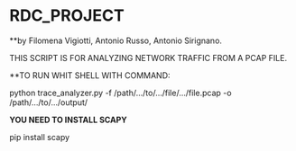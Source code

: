 # RDC_PROJECT
**by Filomena Vigiotti, Antonio Russo, Antonio Sirignano.

THIS SCRIPT IS FOR ANALYZING NETWORK TRAFFIC FROM A PCAP FILE.

**TO RUN WHIT SHELL WITH COMMAND:

python trace_analyzer.py -f /path/.../to/.../file/.../file.pcap -o /path/.../to/.../output/


**YOU NEED TO INSTALL SCAPY**

pip install scapy
